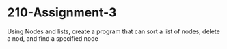 # 210-Assignment-3

Using Nodes and lists, create a program that can sort a list of nodes, delete a nod, and find a specified node
